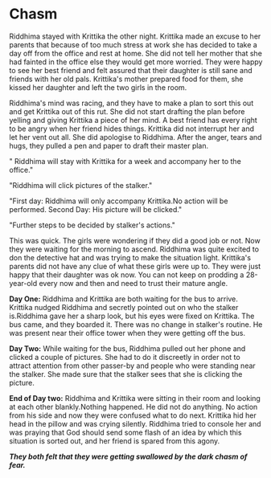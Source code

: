# Chasm

Riddhima stayed with Krittika the other night. Krittika made an excuse to her parents that because of too much stress at work she has decided to take a day off from the office and rest at home. She did not tell her mother that she had fainted in the office else they would get more worried. They were happy to see her best friend and felt assured that their daughter is still sane and friends with her old pals. Krittika's mother prepared food for them, she kissed her daughter and left the two girls in the room.

Riddhima's mind was racing, and they have to make a plan to sort this out and get Krittika out of this rut. She did not start drafting the plan before yelling and giving Krittika a piece of her mind. A best friend has every right to be angry when her friend hides things. Krittika did not interrupt her and let her vent out all. She did apologise to Riddhima. After the anger, tears and hugs, they pulled a pen and paper to draft their master plan.

" Riddhima will stay with Krittika for a week and accompany her to the office."

"Riddhima will click pictures of the stalker."

"First day: Riddhima will only accompany Krittika.No action will be performed. Second Day: His picture will be clicked."

"Further steps to be decided by stalker's actions."

This was quick. The girls were wondering if they did a good job or not. Now they were waiting for the morning to ascend. Riddhima was quite excited to don the detective hat and was trying to make the situation light. Krittika's parents did not have any clue of what these girls were up to. They were just happy that their daughter was ok now. You can not keep on prodding a 28-year-old every now and then and need to trust their mature angle.

**Day One:** Riddhima and Krittika are both waiting for the bus to arrive. Krittika nudged Riddhima and secretly pointed out on who the stalker is.Riddhima gave her a sharp look, but his eyes were fixed on Krittika. The bus came, and they boarded it. There was no change in stalker's routine. He was present near their office tower when they were getting off the bus.

**Day Two:** While waiting for the bus, Riddhima pulled out her phone and clicked a couple of pictures. She had to do it discreetly in order not to attract attention from other passer-by and people who were standing near the stalker. She made sure that the stalker sees that she is clicking the picture.

**End of Day two:** Riddhima and Krittika were sitting in their room and looking at each other blankly.Nothing happened. He did not do anything. No action from his side and now they were confused what to do next. Krittika hid her head in the pillow and was crying silently. Riddhima tried to console her and was praying that God should send some flash of an idea by which this situation is sorted out, and her friend is spared from this agony.

***They both felt that they were getting swallowed by the dark chasm of fear.***